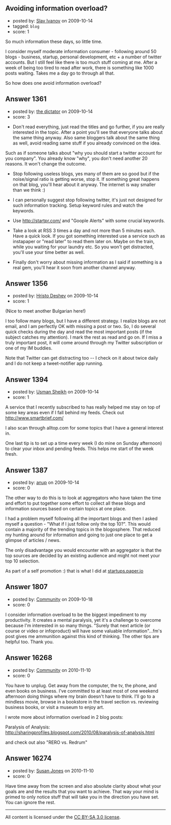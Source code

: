 ## Avoiding information overload?

- posted by: [Slav Ivanov](https://stackexchange.com/users/-1/23-slav-ivanov) on 2009-10-14
- tagged: `blog`
- score: 1

So much information these days, so little time. 

I consider myself moderate information consumer - following around 50 blogs - business, startup, personal development, etc + a number of twitter accounts. But I still feel like there is too much stuff coming at me. After a week of being too tired to read after work, there is something like 1000 posts waiting. Takes me a day go to through all that.

So how does one avoid information overload? 


## Answer 1361

- posted by: [the dictator](https://stackexchange.com/users/-1/473-the-dictator) on 2009-10-14
- score: 3

 * Don't read everything, just read the titles and go further, if you are really interested in the topic. After a point you'll see that everyone talks about the same thing anyway. Also same bloggers talk about the same thing as well, avoid reading same stuff if you already convinced on the idea. 

Such as if someone talks about "why you should start a twitter account for you company". You already know "why", you don't need another 20 reasons. It won't change the outcome.

 * Stop following useless blogs, yes many of them are so good but if the noise/signal ratio is getting worse, stop it. If something great happens on that blog, you'll hear about it anyway. The internet is way smaller than we think :)

 * I can personally suggest stop following twitter, it's just not designed for such information tracking. Setup keyword rules and watch the keywords.

 * Use http://startpr.com/ and "Goople Alerts" with some crucial keywords.

 * Take a look at RSS 3 times a day and not more than 5 minutes each. Have a quick look. If you got something interested use a service such as instapaper or "read later" to read them later on. Maybe on the train, while you waiting for your laundry etc. So you won't get distracted, you'll use your time better as well.

 * Finally don't worry about missing information as I said if something is a real gem, you'll hear it soon from another channel anyway.


## Answer 1356

- posted by: [Hristo Deshev](https://stackexchange.com/users/-1/769-hristo-deshev) on 2009-10-14
- score: 1

(Nice to meet another Bulgarian here!)

I too follow many blogs, but I have a different strategy. I realize blogs are not email, and I am perfectly OK with missing a post or two. So, I do several quick checks during the day and read the most important posts (if the subject catches my attention). I mark the rest as read and go on. If I miss a truly important post, it will come around through my Twitter subscription or one of my IM buddies.

Note that Twitter can get distracting too -- I check on it about twice daily and I do not keep a tweet-notifier app running.


## Answer 1394

- posted by: [Usman Sheikh](https://stackexchange.com/users/-1/392-usman-sheikh) on 2009-10-14
- score: 1

A service that I recently subscribed to has really helped me stay on top of some key areas even if I fall behind my feeds. Check out http://www.smartbrief.com/

I also scan through alltop.com for some topics that I have a general interest in. 

One last tip is to set up a time every week (I do mine on Sunday afternoon) to clear your inbox and pending feeds. This helps me start of the week fresh.


## Answer 1387

- posted by: [anup](https://stackexchange.com/users/-1/475-anup) on 2009-10-14
- score: 0

<p>The other way to do this is to look at aggregators who have taken the time and effort to put together some effort to collect all these blogs and information sources based on certain topics at one place. </p>

<p>I had a problem myself following all the important blogs and then I asked myself a question - "What if I just follow only the top 10?". This would contain a majority of the trending topics in the blogosphere. That reduced my hunting around for information and going to just one place to get a glimpse of articles / news. </p>

<p>The only disadvantage you would encounter with an aggregator is that the top sources are decided  by an existing audience and might not meet your top 10 selection. </p>

<p>As part of a self promotion :) that is what I did at <a href="http://startups.paper.io" rel="nofollow">startups.paper.io</a></p>



## Answer 1807

- posted by: [Community](https://stackexchange.com/users/-1/-1-community) on 2009-10-18
- score: 0

I consider information overload to be the biggest impediment to my productivity. It creates a mental paralysis, yet it's a challenge to overcome because I'm interested in so many things. "Surely that next article (or course or video or infoproduct) will have some valuable information"...fm's post gives me ammunition against this kind of thinking. The other tips are helpful too. Thank you.


## Answer 16268

- posted by: [Community](https://stackexchange.com/users/-1/-1-community) on 2010-11-10
- score: 0

You have to unplug.  Get away from the computer, the tv, the phone, and even books on business.  I've committed to at least most of one weekend afternoon doing things where my brain doesn't have to think. I'll go to a mindless movie, browse in a bookstore in the travel section vs. reviewing business books, or visit a museum to enjoy art.  

I wrote more about information overload in 2 blog posts:

Paralysis of Analysis:  http://sharingprofiles.blogspot.com/2010/08/paralysis-of-analysis.html

and check out also "RERO vs. Redrum" 


## Answer 16274

- posted by: [Susan Jones](https://stackexchange.com/users/-1/2737-susan-jones) on 2010-11-10
- score: 0

Have time away from the screen and also absolute clarity about what your goals are and the results that you want to achieve. That way your mind is primed to only notice stuff that will take you in the direction you have set. You can ignore the rest.



---

All content is licensed under the [CC BY-SA 3.0 license](https://creativecommons.org/licenses/by-sa/3.0/).
